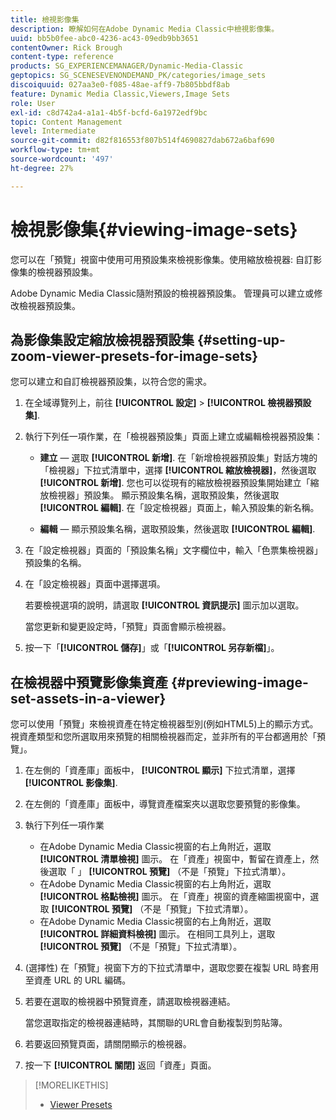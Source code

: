 ```yaml
---
title: 檢視影像集
description: 瞭解如何在Adobe Dynamic Media Classic中檢視影像集。
uuid: bb5b0fee-abc0-4236-ac43-09edb9bb3651
contentOwner: Rick Brough
content-type: reference
products: SG_EXPERIENCEMANAGER/Dynamic-Media-Classic
geptopics: SG_SCENESEVENONDEMAND_PK/categories/image_sets
discoiquuid: 027aa3e0-f085-48ae-aff9-7b805bbdf8ab
feature: Dynamic Media Classic,Viewers,Image Sets
role: User
exl-id: c8d742a4-a1a1-4b5f-bcfd-6a1972edf9bc
topic: Content Management
level: Intermediate
source-git-commit: d82f816553f807b514f4690827dab672a6baf690
workflow-type: tm+mt
source-wordcount: '497'
ht-degree: 27%

---
```


# 檢視影像集{#viewing-image-sets}

您可以在「預覽」視窗中使用可用預設集來檢視影像集。使用縮放檢視器: 自訂影像集的檢視器預設集。

Adobe Dynamic Media Classic隨附預設的檢視器預設集。 管理員可以建立或修改檢視器預設集。

## 為影像集設定縮放檢視器預設集 {#setting-up-zoom-viewer-presets-for-image-sets}

您可以建立和自訂檢視器預設集，以符合您的需求。

1. 在全域導覽列上，前往 **[!UICONTROL 設定]** > **[!UICONTROL 檢視器預設集]**.
1. 執行下列任一項作業，在「檢視器預設集」頁面上建立或編輯檢視器預設集：

   * **建立**  — 選取 **[!UICONTROL 新增]**. 在「新增檢視器預設集」對話方塊的「檢視器」下拉式清單中，選擇 **[!UICONTROL 縮放檢視器]**，然後選取 **[!UICONTROL 新增]**. 您也可以從現有的縮放檢視器預設集開始建立「縮放檢視器」預設集。 顯示預設集名稱，選取預設集，然後選取 **[!UICONTROL 編輯]**. 在「設定檢視器」頁面上，輸入預設集的新名稱。

   * **編輯**  — 顯示預設集名稱，選取預設集，然後選取 **[!UICONTROL 編輯]**.

1. 在「設定檢視器」頁面的「預設集名稱」文字欄位中，輸入「色票集檢視器」預設集的名稱。
1. 在「設定檢視器」頁面中選擇選項。

   若要檢視選項的說明，請選取 **[!UICONTROL 資訊提示]** 圖示加以選取。

   當您更新和變更設定時，「預覽」頁面會顯示檢視器。

1. 按一下「**[!UICONTROL 儲存]**」或「**[!UICONTROL 另存新檔]**」。

## 在檢視器中預覽影像集資產 {#previewing-image-set-assets-in-a-viewer}

您可以使用「預覽」來檢視資產在特定檢視器型別(例如HTML5)上的顯示方式。 視資產類型和您所選取用來預覽的相關檢視器而定，並非所有的平台都適用於「預覽」。

1. 在左側的「資產庫」面板中， **[!UICONTROL 顯示]** 下拉式清單，選擇 **[!UICONTROL 影像集]**.
1. 在左側的「資產庫」面板中，導覽資產檔案夾以選取您要預覽的影像集。
1. 執行下列任一項作業

   * 在Adobe Dynamic Media Classic視窗的右上角附近，選取 **[!UICONTROL 清單檢視]** 圖示。 在「資產」視窗中，暫留在資產上，然後選取「 」 **[!UICONTROL 預覽]** （不是「預覽」下拉式清單）。
   * 在Adobe Dynamic Media Classic視窗的右上角附近，選取 **[!UICONTROL 格點檢視]** 圖示。 在「資產」視窗的資產縮圖視窗中，選取 **[!UICONTROL 預覽]** （不是「預覽」下拉式清單）。
   * 在Adobe Dynamic Media Classic視窗的右上角附近，選取 **[!UICONTROL 詳細資料檢視]** 圖示。 在相同工具列上，選取 **[!UICONTROL 預覽]** （不是「預覽」下拉式清單）。

1. (選擇性) 在「預覽」視窗下方的下拉式清單中，選取您要在複製 URL 時套用至資產 URL 的 URL 編碼。
1. 若要在選取的檢視器中預覽資產，請選取檢視器連結。

   當您選取指定的檢視器連結時，其關聯的URL會自動複製到剪貼簿。

1. 若要返回預覽頁面，請關閉顯示的檢視器。
1. 按一下 **[!UICONTROL 關閉]** 返回「資產」頁面。

>[!MORELIKETHIS]
>
>* [Viewer Presets](application-setup.md#viewer_presets)
